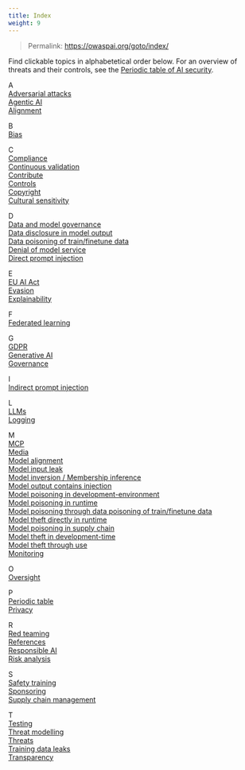 ```yaml
---
title: Index
weight: 9
---
```

>Permalink: https://owaspai.org/goto/index/

Find clickable topics in alphabetetical order below. For an overview of threats and their controls, see the [Periodic table of AI security](/goto/periodictable/).

A  
[Adversarial attacks](/goto/evasion/)  
[Agentic AI](/goto/agenticaithreats/)  
[Alignment](/goto/modelalignment/)  

B  
[Bias](/goto/unwantedbiastesting/)  

C  
[Compliance](/goto/checkcompliance/)  
[Continuous validation](/goto/continuousvalidation/)  
[Contribute](/contribute)  
[Controls](/goto/controlsoverview/)  
[Copyright](/goto/copyright/)  
[Cultural sensitivity](/goto/culturesensitivealignment/)  

D  
[Data and model governance](/goto/supplychainmanage/)  
[Data disclosure in model output](/goto/disclosureuseoutput/)  
[Data poisoning of train/finetune data](/goto/datapoison/)  
[Denial of model service](/goto/denialmodelservice/)  
[Direct prompt injection](/goto/directpromptinjection)  

E  
[EU AI Act](/goto/checkcompliance/)  
[Evasion](/goto/evasion/)  
[Explainability](/goto/explainability/)  

F  
[Federated learning](/goto/federatedlearning/)  

G  
[GDPR](/goto/aiprivacy/)  
[Generative AI](/goto/genai/)  
[Governance](/goto/governancecontrols/)  

I  
[Indirect prompt injection](/goto/indirectpromptinjection/)  

L  
[LLMs](/goto/genai/)  
[Logging](/goto/monitoruse/)  

M  
[MCP](/goto/agenticaithreats/)  
[Media](/goto/media/)  
[Model alignment](/goto/modelalignment/)  
[Model input leak](/goto/leakinput/)  
[Model inversion / Membership inference](/goto/modelinversionandmembership/)  
[Model output contains injection](/goto/insecureoutput)  
[Model poisoning in development-environment](/goto/devmodelpoison/)  
[Model poisoning in runtime](/goto/runtimemodelpoison)  
[Model poisoning through data poisoning of train/finetune data](/goto/datapoison/)  
[Model theft directly in runtime](/goto/runtimemodeltheft/)  
[Model poisoning in supply chain](/goto/supplymodelpoison/)  
[Model theft in development-time](/goto/devmodelleak/)  
[Model theft through use](/goto/modeltheftuse/)  
[Monitoring](/goto/monitoruse/)  

O  
[Oversight](/goto/oversight/)  

P  
[Periodic table](/goto/periodictable/)  
[Privacy](/goto/aiprivacy/)  

R  
[Red teaming](/goto/testing/)  
[References](/goto/references/)  
[Responsible AI](/goto/responsibleai/)  
[Risk analysis](/goto/riskanalysis/)  

S  
[Safety training](/goto/modelalignment/)  
[Sponsoring](/sponsor)  
[Supply chain management](/goto/supplychainmanage/)  

T  
[Testing](/goto/testing/)  
[Threat modelling](/goto/riskanalysis/)  
[Threats](/goto/threatsoverview/)  
[Training data leaks](/goto/devdataleak/)  
[Transparency](/goto/aitransparency/)  
